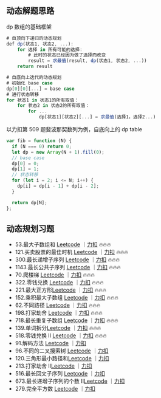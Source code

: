 ## 动态解题思路

dp 数组的基础框架

```js
# 自顶向下递归的动态规划
def dp(状态1, 状态2, ...):
    for 选择 in 所有可能的选择:
        # 此时的状态已经因为做了选择而改变
        result = 求最值(result, dp(状态1, 状态2, ...))
    return result

# 自底向上迭代的动态规划
# 初始化 base case
dp[0][0][...] = base case
# 进行状态转移
for 状态1 in 状态1的所有取值：
    for 状态2 in 状态2的所有取值：
        for ...
            dp[状态1][状态2][...] = 求最值(选择1，选择2...)
```

以力扣第 509 题斐波那契数列为例，自底向上的 dp table

```js
var fib = function (N) {
  if (N === 0) return 0;
  let dp = new Array(N + 1).fill(0);
  // base case
  dp[0] = 0;
  dp[1] = 1;
  // 状态转移
  for (let i = 2; i <= N; i++) {
    dp[i] = dp[i - 1] + dp[i - 2];
  }

  return dp[N];
};
```

## 动态规划习题

- 53.最大子数组和 [Leetcode](https://leetcode.com/problems/maximum-subarray/description/) ｜[力扣](https://leetcode.cn/problems/maximum-subarray/description/) 🔥🔥🔥
- 121.买卖股票的最佳时机 [Leetcode](https://leetcode.com/problems/best-time-to-buy-and-sell-stock/description/) ｜[力扣](https://leetcode.cn/problems/best-time-to-buy-and-sell-stock/description/) 🔥🔥🔥
- 300.最长递增子序列 [Leetcode](https://leetcode.com/problems/longest-increasing-subsequence/description/) ｜[力扣](https://leetcode.cn/problems/longest-increasing-subsequence/description/) 🔥🔥🔥
- 1143.最长公共子序列 [Leetcode](https://leetcode.com/problems/longest-common-subsequence/description/) ｜[力扣](https://leetcode.cn/problems/longest-common-subsequence/description/) 🔥🔥🔥
- 70.爬楼梯 [Leetcode](https://leetcode.com/problems/climbing-stairs/description/) ｜[力扣](https://leetcode.cn/problems/climbing-stairs/description/) 🔥🔥🔥
- 322.零钱兑换 [Leetcode](https://leetcode.com/problems/coin-change/description/) ｜[力扣](https://leetcode.cn/problems/coin-change/description/) 🔥🔥🔥
- 221.最大正方形[Leetcode](https://leetcode.com/problems/maximal-square/description/) ｜[力扣](https://leetcode.cn/problems/maximal-square/description/) 🔥🔥🔥
- 152.乘积最大子数组 [Leetcode](https://leetcode.com/problems/maximum-product-subarray/) ｜[力扣](https://leetcode.cn/problems/maximum-product-subarray/description/) 🔥🔥🔥
- 62.不同路径 [Leetcode](https://leetcode.com/problems/unique-paths/description/) ｜[力扣](https://leetcode.cn/problems/unique-paths/description/) 🔥🔥🔥
- 198.打家劫舍 [Leetcode](https://leetcode.com/problems/house-robber/) ｜[力扣](https://leetcode.cn/problems/house-robber/description/) 🔥🔥🔥
- 718.最长重复子数组 [Leetcode](https://leetcode.com/problems/maximum-length-of-repeated-subarray/description/) ｜[力扣](https://leetcode.cn/problems/maximum-length-of-repeated-subarray/description/) 🔥🔥🔥
- 139.单词拆分[Leetcode](https://leetcode.com/problems/word-break/description//) ｜[力扣](https://leetcode.cn/problems/word-break/description/) 🔥🔥🔥
- 518.零钱兑换 II [Leetcode](https://leetcode.com/problems/coin-change-ii/description/) ｜[力扣](https://leetcode.cn/problems/coin-change-ii/description/) 🔥🔥🔥
- 91.解码方法 [Leetcode](https://leetcode.com/problems/decode-ways/) ｜[力扣](https://leetcode.cn/problems/decode-ways/description/)
- 96.不同的二叉搜索树 [Leetcode](https://leetcode.com/problems/unique-binary-search-trees/description/) ｜[力扣](https://leetcode.cn/problems/unique-binary-search-trees/description/)
- 120.三角形最小路径和[Leetcode](https://leetcode.com/problems/triangle/) ｜[力扣](https://leetcode.cn/problems/triangle/description/)
- 213.打家劫舍 II[Leetcode](https://leetcode.com/problems/house-robber-ii/description/) ｜[力扣](https://leetcode.cn/problems/house-robber-ii/description/)
- 516.最长回文子序列 [Leetcode](https://leetcode.com/problems/longest-palindromic-subsequence/description/) ｜[力扣](https://leetcode.cn/problems/longest-palindromic-subsequence/description/)
- 673.最长递增子序列的个数 II[Leetcode](https://leetcode.com/problems/number-of-longest-increasing-subsequence/description/) ｜[力扣](https://leetcode.cn/problems/number-of-longest-increasing-subsequence/description/)
- 279.完全平方数 [Leetcode](https://leetcode.com/problems/perfect-squares/) ｜[力扣](https://leetcode.cn/problems/perfect-squares/description/)
